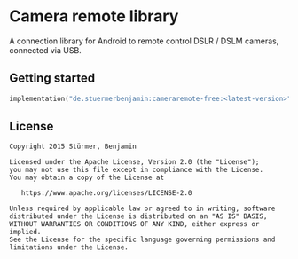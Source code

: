 # Camera remote library
A connection library for Android to remote control DSLR / DSLM cameras, connected via USB.

## Getting started

```kotlin
implementation("de.stuermerbenjamin:cameraremote-free:<latest-version>")
```

## License

    Copyright 2015 Stürmer, Benjamin

    Licensed under the Apache License, Version 2.0 (the "License");
    you may not use this file except in compliance with the License.
    You may obtain a copy of the License at

       https://www.apache.org/licenses/LICENSE-2.0

    Unless required by applicable law or agreed to in writing, software
    distributed under the License is distributed on an "AS IS" BASIS,
    WITHOUT WARRANTIES OR CONDITIONS OF ANY KIND, either express or implied.
    See the License for the specific language governing permissions and
    limitations under the License.

